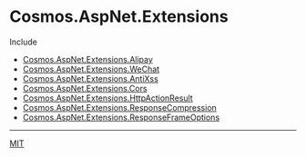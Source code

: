 # Cosmos.AspNet.Extensions

Include

+ [Cosmos.AspNet.Extensions.Alipay](src/Cosmos.AspNet.Extensions.Alipay/README.MD)
+ [Cosmos.AspNet.Extensions.WeChat](src/Cosmos.AspNet.Extensions.WeChat/README.MD)
+ [Cosmos.AspNet.Extensions.AntiXss](src/Cosmos.AspNet.Extensions.AntiXss/README.MD)
+ [Cosmos.AspNet.Extensions.Cors](src/Cosmos.AspNet.Extensions.Cors/README.MD)
+ [Cosmos.AspNet.Extensions.HttpActionResult](src/Cosmos.AspNet.Extensions.HttpActionResult/README.MD)
+ [Cosmos.AspNet.Extensions.ResponseCompression](src/Cosmos.AspNet.Extensions.ResponseCompression/README.MD)
+ [Cosmos.AspNet.Extensions.ResponseFrameOptions](src/Cosmos.AspNet.Extensions.ResponseFrameOptions/README.MD)

* * *

[MIT](https://mit-license.org/)
